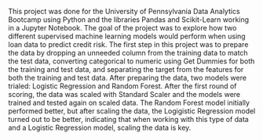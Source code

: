 This project was done for the University of Pennsylvania Data Analytics Bootcamp using Python and the libraries Pandas and Scikit-Learn working in a Jupyter Notebook. The goal of the project was to explore how two different supervised machine learning models would perform when using loan data to predict credit risk. The first step in this project was to prepare the data by dropping an unneeded column from the training data to match the test data, converting categorical to numeric using Get Dummies for both the training and test data, and separating the target from the features for both the training and test data. After preparing the data, two models were trialed: Logistic Regression and Random Forest. After the first round of scoring, the data was scaled with Standard Scaler and the models were trained and tested again on scaled data. The Random Forest model initially performed better, but after scaling the data, the Logigistic Regression model turned out to be better, indicating that when working with this type of data and a Logistic Regression model, scaling the data is key.
